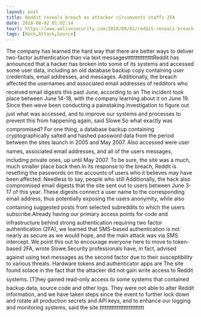 ```yaml
---
layout: post
title: Reddit reveals breach as attacker circumvents staffs 2FA
date: 2018-08-02 01:02:14
tourl: https://www.welivesecurity.com/2018/08/02/reddit-reveals-breach-staffs-2fa/
tags: [Hack,Attack,Source]
---
```

The company has learned the hard way that there are better ways to deliver two-factor authentication than via text messagestttttttttttttttReddit has announced that a hacker has broken into some of its systems and accessed some user data, including an old database backup copy containing user credentials, email addresses, and messages. Additionally, the breach affected the usernames and associated email addresses of redditors who received email digests this past June, according to an The incident took place between June 14-18, with the company learning about it on June 19. Since then weve been conducting a painstaking investigation to figure out just what was accessed, and to improve our systems and processes to prevent this from happening again, said Slowe.So what exactly was compromised? For one thing, a database backup containing cryptographically salted and hashed password data from the period between the sites launch in 2005 and May 2007. Also accessed were user names, associated email addresses, and all of the users messages, including private ones, up until May 2007. To be sure, the site was a much, much smaller place back then.In its response to the breach, Reddit is resetting the passwords on the accounts of users who it believes may have been affected. Needless to say, people who still Additionally, the hack also compromised email digests that the site sent out to users between June 3-17 of this year. These digests connect a user name to the corresponding email address, thus potentially exposing the users anonymity, while also containing suggested posts from selected subreddits to which the users subscribe.Already having our primary access points for code and infrastructure behind strong authentication requiring two factor authentication (2FA), we learned that SMS-based authentication is not nearly as secure as we would hope, and the main attack was via SMS intercept. We point this out to encourage everyone here to move to token-based 2FA, wrote Slowe.Security professionals have, in fact, advised against using text messages as the second factor due to their susceptibility to various threats. Hardware tokens and authenticator apps are The site found solace in the fact that the attacker did not gain write access to Reddit systems. [T]hey gained read-only access to some systems that contained backup data, source code and other logs. They were not able to alter Reddit information, and we have taken steps since the event to further lock down and rotate all production secrets and API keys, and to enhance our logging and monitoring systems, said the site.tttttttttttttttttttttttttt